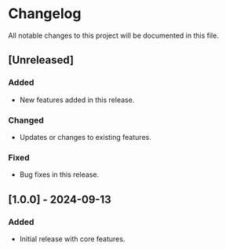 # Changelog

All notable changes to this project will be documented in this file.

## [Unreleased]

### Added
- New features added in this release.

### Changed
- Updates or changes to existing features.

### Fixed
- Bug fixes in this release.

## [1.0.0] - 2024-09-13

### Added
- Initial release with core features.

